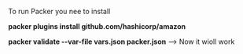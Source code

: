 To run Packer you nee to install

**packer plugins install github.com/hashicorp/amazon**



**packer validate --var-file vars.json packer.json**   --> Now it wioll work 
